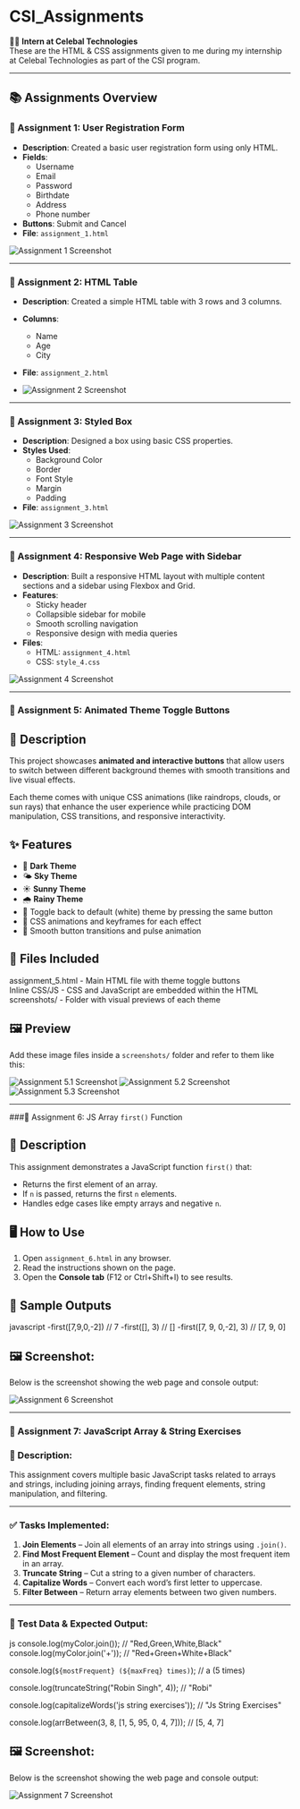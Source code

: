 # CSI_Assignments

👨‍💻 **Intern at Celebal Technologies**  
These are the HTML & CSS assignments given to me during my internship at Celebal Technologies as part of the CSI program.

---

## 📚 Assignments Overview

### 🔹 Assignment 1: User Registration Form
- **Description**: Created a basic user registration form using only HTML.
- **Fields**:
  - Username
  - Email
  - Password
  - Birthdate
  - Address
  - Phone number
- **Buttons**: Submit and Cancel
- **File**: `assignment_1.html`

![Assignment 1 Screenshot](screenshots/assignment_1_ss.png)

---

### 🔹 Assignment 2: HTML Table
- **Description**: Created a simple HTML table with 3 rows and 3 columns.
- **Columns**:
  - Name
  - Age
  - City
- **File**: `assignment_2.html`

- ![Assignment 2 Screenshot](screenshots/assignment_2_ss.png)

---

### 🔹 Assignment 3: Styled Box
- **Description**: Designed a box using basic CSS properties.
- **Styles Used**:
  - Background Color
  - Border
  - Font Style
  - Margin
  - Padding
- **File**: `assignment_3.html`

![Assignment 3 Screenshot](screenshots/assignment_3_ss.png)

---

### 🔹 Assignment 4: Responsive Web Page with Sidebar
- **Description**: Built a responsive HTML layout with multiple content sections and a sidebar using Flexbox and Grid.
- **Features**:
  - Sticky header
  - Collapsible sidebar for mobile
  - Smooth scrolling navigation
  - Responsive design with media queries
- **Files**:
  - HTML: `assignment_4.html`
  - CSS: `style_4.css`

![Assignment 4 Screenshot](screenshots/assignment_4_ss.png)

---

### 🔸 Assignment 5: Animated Theme Toggle Buttons

## 📌 Description
This project showcases **animated and interactive buttons** that allow users to switch between different background themes with smooth transitions and live visual effects.

Each theme comes with unique CSS animations (like raindrops, clouds, or sun rays) that enhance the user experience while practicing DOM manipulation, CSS transitions, and responsive interactivity.

## ✨ Features

- 🌙 **Dark Theme**
- 🌤 **Sky Theme** 
- ☀️ **Sunny Theme** 
- 🌧️ **Rainy Theme** 
- 🔁 Toggle back to default (white) theme by pressing the same button
- 🎨 CSS animations and keyframes for each effect
- 🚀 Smooth button transitions and pulse animation

## 📁 Files Included

  assignment_5.html - Main HTML file with theme toggle buttons         
  Inline CSS/JS     - CSS and JavaScript are embedded within the HTML  
  screenshots/      - Folder with visual previews of each theme        

## 🖼️ Preview

Add these image files inside a `screenshots/` folder and refer to them like this:

![Assignment 5.1 Screenshot](screenshots/assignment_5_ss(1).png)
![Assignment 5.2 Screenshot](screenshots/assignment_5_ss(2).png)
![Assignment 5.3 Screenshot](screenshots/assignment_5_ss(3).png)

---

###🔹 Assignment 6: JS Array `first()` Function

## 📌 Description
This assignment demonstrates a JavaScript function `first()` that:
- Returns the first element of an array.
- If `n` is passed, returns the first `n` elements.
- Handles edge cases like empty arrays and negative `n`.

## 🖥️ How to Use
1. Open `assignment_6.html` in any browser.
2. Read the instructions shown on the page.
3. Open the **Console tab** (F12 or Ctrl+Shift+I) to see results.

## 🧪 Sample Outputs
javascript
-first([7,9,0,-2])          // 7
-first([], 3)               // []
-first([7, 9, 0,-2], 3)    // [7, 9, 0]

## 🖼️ Screenshot:

Below is the screenshot showing the web page and console output:

![Assignment 6 Screenshot](screenshots/assignment_6_ss.png)

---

### 🔸 Assignment 7: JavaScript Array & String Exercises

### 📄 Description:
This assignment covers multiple basic JavaScript tasks related to arrays and strings, including joining arrays, finding frequent elements, string manipulation, and filtering.

---

### ✅ Tasks Implemented:
1. **Join Elements** – Join all elements of an array into strings using `.join()`.
2. **Find Most Frequent Element** – Count and display the most frequent item in an array.
3. **Truncate String** – Cut a string to a given number of characters.
4. **Capitalize Words** – Convert each word’s first letter to uppercase.
5. **Filter Between** – Return array elements between two given numbers.

---

### 🧪 Test Data & Expected Output:
js
console.log(myColor.join());              // "Red,Green,White,Black"
console.log(myColor.join('+'));           // "Red+Green+White+Black"

console.log(`${mostFrequent} (${maxFreq} times)`); // a (5 times)

console.log(truncateString("Robin Singh", 4));     // "Robi"

console.log(capitalizeWords('js string exercises')); // "Js String Exercises"

console.log(arrBetween(3, 8, [1, 5, 95, 0, 4, 7]));    // [5, 4, 7]


## 🖼️ Screenshot:

Below is the screenshot showing the web page and console output:

![Assignment 7 Screenshot](screenshots/assignment_7_ss.png)
